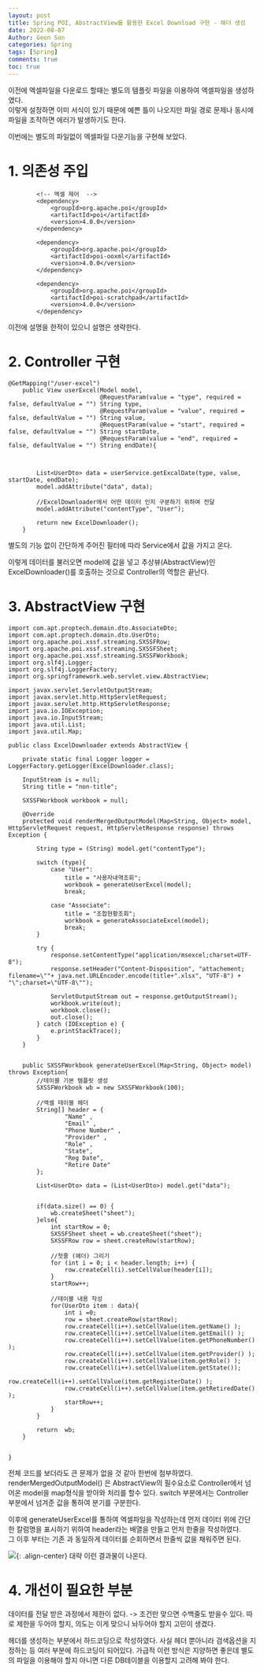 ```yaml
---
layout: post
title: Spring POI, AbstractView를 활용한 Excel Download 구현 - 해더 생성
date: 2022-08-07
Author: Geon Son
categories: Spring
tags: [Spring]
comments: true
toc: true    
---
```


이전에 엑셀파일을 다운로드 할때는 별도의 템플릿 파일을 이용하여 엑셀파일을 생성하였다.  
이렇게 설정하면 이미 서식이 있기 때문에 예쁜 틀이 나오지만 파일 경로 문제나 동시에 파일을 조작하면 에러가 발생하기도 한다.

이번에는 별도의 파일없이 엑셀파일 다운기능을 구현해 보았다.

# 1. 의존성 주입
```
		<!-- 엑셀 제어  -->
		<dependency>
			<groupId>org.apache.poi</groupId>
			<artifactId>poi</artifactId>
			<version>4.0.0</version>
		</dependency>

		<dependency>
			<groupId>org.apache.poi</groupId>
			<artifactId>poi-ooxml</artifactId>
			<version>4.0.0</version>
		</dependency>

		<dependency>
			<groupId>org.apache.poi</groupId>
			<artifactId>poi-scratchpad</artifactId>
			<version>4.0.0</version>
		</dependency>
```

이전에 설명을 한적이 있으니 설명은 생략한다.

# 2. Controller 구현

```
@GetMapping("/user-excel")
    public View userExcel(Model model,
                          @RequestParam(value = "type", required = false, defaultValue = "") String type,
                          @RequestParam(value = "value", required = false, defaultValue = "") String value,
                          @RequestParam(value = "start", required = false, defaultValue = "") String startDate,
                          @RequestParam(value = "end", required = false, defaultValue = "") String endDate){



        List<UserDto> data = userService.getExcalDate(type, value, startDate, endDate);
        model.addAttribute("data", data);

        //ExcelDownloader에서 어떤 데이터 인지 구분하기 위하여 전달
        model.addAttribute("contentType", "User");

        return new ExcelDownloader();
    }

```

별도의 기능 없이 간단하게 주어진 필터에 따라 Service에서 값을 가지고 온다.

이렇게 데이터를 불러오면 model에 값을 넣고 추상뷰(AbstractView)인 ExcelDownloader()를 호출하는 것으로 Controller의 역할은 끝난다.

# 3. AbstractView 구현

```
import com.apt.proptech.domain.dto.AssociateDto;
import com.apt.proptech.domain.dto.UserDto;
import org.apache.poi.xssf.streaming.SXSSFRow;
import org.apache.poi.xssf.streaming.SXSSFSheet;
import org.apache.poi.xssf.streaming.SXSSFWorkbook;
import org.slf4j.Logger;
import org.slf4j.LoggerFactory;
import org.springframework.web.servlet.view.AbstractView;

import javax.servlet.ServletOutputStream;
import javax.servlet.http.HttpServletRequest;
import javax.servlet.http.HttpServletResponse;
import java.io.IOException;
import java.io.InputStream;
import java.util.List;
import java.util.Map;

public class ExcelDownloader extends AbstractView {

    private static final Logger logger = LoggerFactory.getLogger(ExcelDownloader.class);

    InputStream is = null;
    String title = "non-title";

    SXSSFWorkbook workbook = null;

    @Override
    protected void renderMergedOutputModel(Map<String, Object> model, HttpServletRequest request, HttpServletResponse response) throws Exception {

        String type = (String) model.get("contentType");

        switch (type){
            case "User":
                title = "사용자내역조회";
                workbook = generateUserExcel(model);
                break;

            case "Associate":
                title = "조합현황조회";
                workbook = generateAssociateExcel(model);
                break;
        }

        try {
            response.setContentType("application/msexcel;charset=UTF-8");
            response.setHeader("Content-Disposition", "attachement; filename=\""+ java.net.URLEncoder.encode(title+".xlsx", "UTF-8") + "\";charset=\"UTF-8\"");

            ServletOutputStream out = response.getOutputStream();
            workbook.write(out);
            workbook.close();
            out.close();
        } catch (IOException e) {
            e.printStackTrace();
        }
    }


    public SXSSFWorkbook generateUserExcel(Map<String, Object> model) throws Exception{
        //테이블 기본 템플릿 생성
        SXSSFWorkbook wb = new SXSSFWorkbook(100);

        //엑셀 테이블 헤더
        String[] header = {
                "Name" ,
                "Email" ,
                "Phone Number" ,
                "Provider" ,
                "Role" ,
                "State",
                "Reg Date",
                "Retire Date"
        };

        List<UserDto> data = (List<UserDto>) model.get("data");


        if(data.size() == 0) {
            wb.createSheet("sheet");
        }else{
            int startRow = 0;
            SXSSFSheet sheet = wb.createSheet("sheet");
            SXSSFRow row = sheet.createRow(startRow);

            //첫줄 (헤더) 그리기
            for (int i = 0; i < header.length; i++) {
                row.createCell(i).setCellValue(header[i]);
            }
            startRow++;

            //테이블 내용 작성
            for(UserDto item : data){
                int i =0;
                row = sheet.createRow(startRow);
                row.createCell(i++).setCellValue(item.getName() );
                row.createCell(i++).setCellValue(item.getEmail() );
                row.createCell(i++).setCellValue(item.getPhoneNumber() );
                row.createCell(i++).setCellValue(item.getProvider() );
                row.createCell(i++).setCellValue(item.getRole() );
                row.createCell(i++).setCellValue(item.getState());
                row.createCell(i++).setCellValue(item.getRegisterDate() );
                row.createCell(i++).setCellValue(item.getRetiredDate() );
                startRow++;
            }
        }

        return  wb;
    }


}
```
전체 코드를 보더라도 큰 문제가 없을 것 같아 한번에 첨부하였다.  
renderMergedOutputModel() 은 AbstractView의 필수요소로 Controller에서 넘어온 model을 map형식을 받아와 처리를 할수 있다. switch 부분에서는 Controller 부분에서 넘겨준 값을 통하여 분기를 구분한다.

이후에 generateUserExcel를 통하여 엑셀파일을 작성하는데 먼저 데이터 위에 간단한 칼럼명을 표시하기 위하여 header라는 배열을 만들고 먼저 한줄을 작성하였다.  
그 이후 부터는 기존 과 동일하게 데이터를 순회하면서 한줄씩 값을 채워주면 된다.

![](/images/spring/excel/qwefqwef.png){: .align-center}
대략 이런 결과물이 나온다.

# 4. 개선이 필요한 부분
데이터를 전달 받은 과정에서 제한이 없다. -> 조건만 맞으면 수백줄도 받을수 있다. 따로 제한을 두어야 할지, 의도는 이게 맞으니 놔두어야 할지 고민이 생겼다.

헤더를 생성하는 부분에서 하드코딩으로 작성하였다. 사실 헤더 뿐아니라 검색옵션을 지정하는 등 여러 부분에 하드코딩이 되어있다. 가급적 이런 방식은 지양하면 좋은데 별도의 파일을 이용해야 할지 아니면 다른 DB테이블을 이용할지 고려해 봐야 한다.
